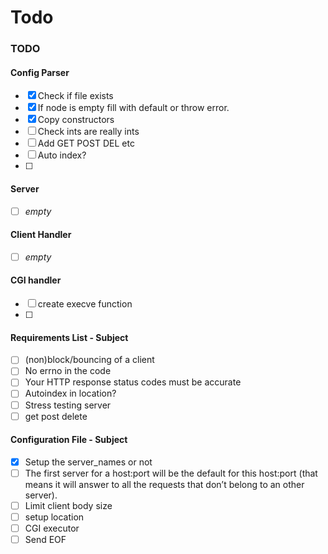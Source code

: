 # Todo
### TODO

#### Config Parser
- [x] Check if file exists
- [x] If node is empty fill with default or throw error.
- [x] Copy constructors
- [ ] Check ints are really ints
- [ ] Add GET POST DEL etc
- [ ] Auto index?
- [ ] 

#### Server
- [ ] _empty_

#### Client Handler
- [ ] _empty_

#### CGI handler
- [ ] create execve function
- [ ] 

#### Requirements List - Subject
- [ ] (non)block/bouncing of a client
- [ ] No errno in the code
- [ ] Your HTTP response status codes must be accurate
- [ ] Autoindex in location?
- [ ] Stress testing server
- [ ] get post delete

#### Configuration File - Subject
- [X] Setup the server_names or not
- [ ] The first server for a host:port will be the default for this host:port (that means
  it will answer to all the requests that don’t belong to an other server).
- [ ] Limit client body size
- [ ] setup location 
- [ ] CGI executor
- [ ] Send EOF